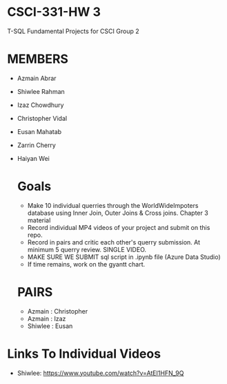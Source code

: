 # CSCI-331-HW 3
T-SQL Fundamental Projects for CSCI Group 2

# MEMBERS
- Azmain Abrar
- Shiwlee Rahman
- Izaz Chowdhury
- Christopher Vidal
- Eusan Mahatab
- Zarrin Cherry
- Haiyan Wei

  # Goals
  - Make 10 individual querries through the WorldWideImpoters database using Inner Join, Outer Joins & Cross joins. Chapter 3 material
  - Record individual MP4 videos of your project and submit on this repo.
  - Record in pairs and critic each other's querry submission. At minimum 5 querry review. SINGLE VIDEO.
  - MAKE SURE WE SUBMIT sql script in .ipynb file (Azure Data Studio)
  - If time remains, work on the gyantt chart.

  # PAIRS
  - Azmain : Christopher
  - Azmain : Izaz
  - Shiwlee : Eusan

 # Links To Individual Videos
 - Shiwlee: https://www.youtube.com/watch?v=AtEI1HFN_9Q
    
    
